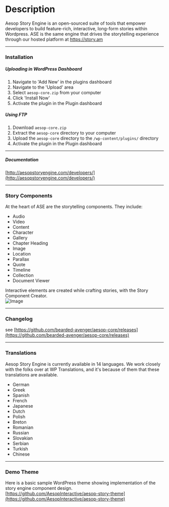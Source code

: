 # Description
Aesop Story Engine is an open-sourced suite of tools that empower developers to build feature-rich, interactive, long-form stories within Wordpress. ASE is the same engine that drives the storytelling experience through our hosted platform at https://story.am

---

### Installation 
##### Uploading in WordPress Dashboard    

1. Navigate to 'Add New' in the plugins dashboard  
2. Navigate to the 'Upload' area  
3. Select `aesop-core.zip` from your computer  
4. Click 'Install Now'  
5. Activate the plugin in the Plugin dashboard  

##### Using FTP  

1. Download `aesop-core.zip`  
2. Extract the `aesop-core` directory to your computer  
3. Upload the `aesop-core` directory to the `/wp-content/plugins/` directory  
4. Activate the plugin in the Plugin dashboard    

---

##### Documentation
[http://aesopstoryengine.com/developers/](http://aesopstoryengine.com/developers/)  

---

### Story Components 
At the heart of ASE are the storytelling components. They include:  
* Audio  
* Video  
* Content  
* Character  
* Gallery 
* Chapter Heading  
* Image  
* Location  
* Parallax  
* Quote  
* Timeline  
* Collection  
* Document Viewer  

Interactive elements are created while crafting stories, with the Story Component Creator.    
![Image](https://dl.dropboxusercontent.com/u/5594632/ase-screenshot.png)

---

### Changelog
see [https://github.com/bearded-avenger/aesop-core/releases](https://github.com/bearded-avenger/aesop-core/releases)

---

### Translations
Aesop Story Engine is currently available in 14 languages. We work closely with the folks over at WP Translations, and it's because of them that these translations are available.
* German
* Greek
* Spanish
* French
* Japanese
* Dutch
* Polish
* Breton
* Romanian
* Russian
* Slovakian
* Serbian
* Turkish
* Chinese

---

### Demo Theme  
Here is a basic sample WordPress theme showing implementation of the story engine component design.
[https://github.com/AesopInteractive/aesop-story-theme](https://github.com/AesopInteractive/aesop-story-theme)  
